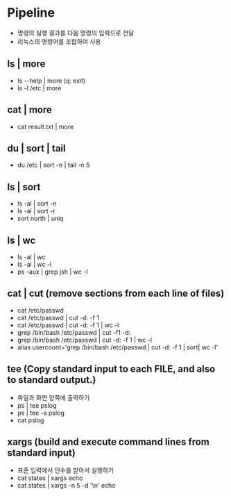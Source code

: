 # Pipeline

- 명령의 실행 결과를 다음 명령의 입력으로 전달
- 리눅스의 명령어를 조합하여 사용

## ls | more

- ls --help | more  (q: exit)
- ls -l /etc | more

## cat | more

- cat result.txt | more

## du | sort | tail

- du /etc | sort -n | tail -n 5

## ls | sort

- ls -al | sort -n
- ls -al | sort -r
- sort north | uniq

## ls | wc

- ls -al | wc
- ls -al | wc -l
- ps -aux | grep jsh | wc -l

## cat | cut (remove sections from each line of files)

- cat /etc/passwd
- cat /etc/passwd | cut -d: -f 1
- cat /etc/passwd | cut -d: -f 1 | wc -l
- grep /bin/bash /etc/passwd | cut -f1 -d:
- grep /bin/bash /etc/passwd | cut -d: -f 1 | wc -l
- alias usercount='grep /bin/bash /etc/passwd | cut -d: -f 1 | sort| wc -l'

## tee (Copy standard input to each FILE, and also to standard output.)

- 파일과 화면 양쪽에 출력하기
- ps | tee pslog
- ps | tee -a pslog
- cat pslog

## xargs (build and execute command lines from standard input)

- 표준 입력에서 인수를 받아서 실행하기
- cat states | xargs echo
- cat states | xargs -n 5 -d '\n' echo
